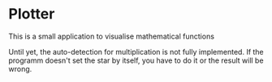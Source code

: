 # Plotter
This is a small application to visualise mathematical functions

Until yet, the auto-detection for multiplication is not fully implemented.
If the programm doesn't set the star by itself, you have to do it or the result will be wrong.

